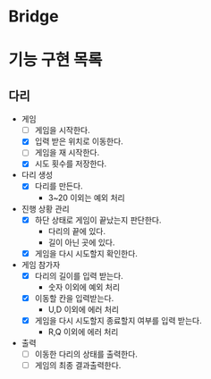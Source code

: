 # Bridge

# 기능 구현 목록

## 다리
- 게임
  - [ ] 게임을 시작한다.
  - [X] 입력 받은 위치로 이동한다.
  - [ ] 게임을 재 시작한다.
  - [X] 시도 횟수를 저장한다.
- 다리 생성
  - [X] 다리를 만든다.
    - 3~20 이외는 예외 처리
- 진행 상황 관리
  - [X] 하단 상태로 게임이 끝났는지 판단한다.
    - 다리의 끝에 있다.
    - 길이 아닌 곳에 있다.
  - [X] 게임을 다시 시도할지 확인한다.
- 게임 참가자
  - [X] 다리의 길이를 입력 받는다.
    - 숫자 이외에 예외 처리
  - [X] 이동할 칸을 입력받는다.
    - U,D 이외에 에러 처리
  - [X] 게임을 다시 시도할지 종료할지 여부를 입력 받는다.
    - R,Q 이외에 에러 처리
- 출력
  - [ ] 이동한 다리의 상태를 출력한다.
  - [ ] 게임의 최종 결과출력한다.